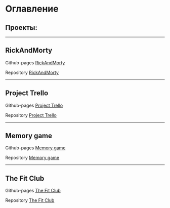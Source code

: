 # Оглавление

## Проекты:

---

## RickAndMorty

Github-pages [RickAndMorty](https://vigos12.github.io/RickAndMorty/)

Repository [RickAndMorty](https://github.com/ViGoS12/RickAndMorty)

---

## Project Trello

Github-pages [Project Trello](https://vigos12.github.io/Project-trello/)

Repository [Project Trello](https://github.com/ViGoS12/Project-trello)

---

## Memory game

Github-pages [Memory game](https://vigos12.github.io/Memory-game/)

Repository [Memory game](https://github.com/ViGoS12/Memory-game/)

---

## The Fit Club

Github-pages [The Fit Club](https://vigos12.github.io/The-Fit-Club/)

Repository [The Fit Club](https://github.com/ViGoS12/The-Fit-Club)
